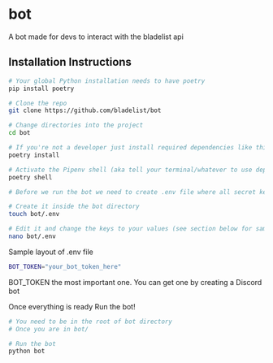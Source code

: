 # bot

A bot made for devs to interact with the bladelist api

## Installation Instructions

```bash
# Your global Python installation needs to have poetry
pip install poetry

# Clone the repo
git clone https://github.com/bladelist/bot

# Change directories into the project
cd bot

# If you're not a developer just install required dependencies like this
poetry install

# Activate the Pipenv shell (aka tell your terminal/whatever to use dependencies from the env in this project)
poetry shell

# Before we run the bot we need to create .env file where all secret keys will be (tokens etc)

# Create it inside the bot directory
touch bot/.env

# Edit it and change the keys to your values (see section below for sample layout)
nano bot/.env
```

Sample layout of .env file

```bash
BOT_TOKEN="your_bot_token_here"
```

BOT_TOKEN the most important one. You can get one by creating a Discord bot

Once everything is ready
Run the bot!

```bash
# You need to be in the root of bot directory
# Once you are in bot/

# Run the bot
python bot
```
